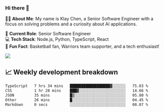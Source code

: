 ### Hi there 👋

👨‍💻 **About Me**: My name is Klay Chen, a Senior Software Engineer with a focus on solving problems and a curiosity about AI applications.

💼 **Current Role**: Senior Software Engineer  
💻 **Tech Stack**: Node.js, Python, TypeScript, React  
🏀 **Fun Fact**: Basketball fan, Warriors team supporter, and a tech enthusiast!

<img align="center" src="https://github-readme-stats.vercel.app/api?username=nameczz&show_icons=true&hide_title=true&theme=dracula" />

## 📈 Weekly development breakdown

<!--START_SECTION:waka-->

```txt
TypeScript   7 hrs 34 mins   ██████████████████▓░░░░░░   75.03 %
CSS          1 hr 28 mins    ███▓░░░░░░░░░░░░░░░░░░░░░   14.66 %
JSON         35 mins         █▒░░░░░░░░░░░░░░░░░░░░░░░   05.80 %
Other        26 mins         █░░░░░░░░░░░░░░░░░░░░░░░░   04.45 %
Markdown     0 secs          ░░░░░░░░░░░░░░░░░░░░░░░░░   00.07 %
```

<!--END_SECTION:waka-->
